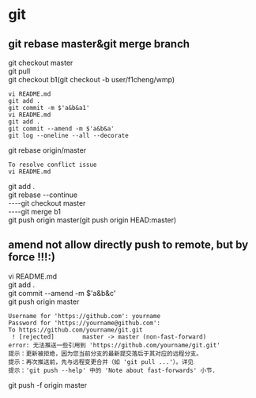 # git   
## git rebase master&git merge branch  
git checkout master  
git pull  
git checkout b1(git checkout -b user/f1cheng/wmp)    
```  
vi README.md  
git add .  
git commit -m $'a&b&a1'  
vi README.md  
git add .  
git commit --amend -m $'a&b&a'  
git log --oneline --all --decorate  
```  
git rebase origin/master  
```  
To resolve conflict issue  
vi README.md  
```  
git add .  
git rebase --continue  
----git checkout master  
----git merge b1  
git push origin master(git push origin HEAD:master)  

## amend not allow directly push to remote, but by force !!!:)  
vi README.md  
git add .  
git commit --amend -m $'a&b&c'  
git push origin master  
```  
Username for 'https://github.com': yourname  
Password for 'https://yourname@github.com':  
To https://github.com/yourname/git.git  
 ! [rejected]        master -> master (non-fast-forward)  
error: 无法推送一些引用到 'https://github.com/yourname/git.git'  
提示：更新被拒绝，因为您当前分支的最新提交落后于其对应的远程分支。  
提示：再次推送前，先与远程变更合并（如 'git pull ...'）。详见  
提示：'git push --help' 中的 'Note about fast-forwards' 小节.  
```  
git push -f origin master  

